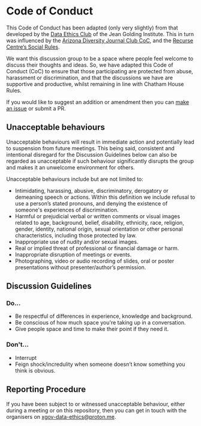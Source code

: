 # Code of Conduct

This Code of Conduct has been adapted (only very slightly) from that developed by the [Data Ethics Club](http://www.bristol.ac.uk/golding/what-we-do/data-governance-and-reproducibility/) of the Jean Golding Institute. This in turn was influenced by the [Arizona Diversity Journal Club CoC](https://www.as.arizona.edu/diversity_coffee/#two), and the [Recurse Centre’s Social Rules](https://www.recurse.com/manual#sub-sec-social-rules).

We want this discussion group to be a space where people feel welcome to discuss their thoughts and ideas. So, we have adapted this Code of Conduct (CoC) to ensure that those participating are protected from abuse, harassment or discrimination, and that the discussions we have are supportive and productive, whilst remaining in line with Chatham House Rules.

If you would like to suggest an addition or amendment then you can [make an issue](https://github.com/ukgovdatascience/data-ethics-and-society-reading-group/issues/new/choose) or submit a PR.

## Unacceptable behaviours

Unacceptable behaviours will result in immediate action and potentially lead to suspension from future meetings.
This being said, consistent and intentional disregard for the Discussion Guidelines below can also be regarded as unacceptable if such behaviour significantly disrupts the group and makes it an unwelcome environment for others.

Unacceptable behaviours include but are not limited to:

* Intimidating, harassing, abusive, discriminatory, derogatory or demeaning speech or actions. Within this definition we include refusal to use a person’s stated pronouns, and denying the existence of someone's experiences of discrimination.
* Harmful or prejudicial verbal or written comments or visual images related to age, background, belief, disability, ethnicity, race, religion, gender, identity, national origin, sexual orientation or other personal characteristics, including those protected by law.
* Inappropriate use of nudity and/or sexual images.
* Real or implied threat of professional or financial damage or harm.
* Inappropriate disruption of meetings or events.
* Photographing, video or audio recording of slides, oral or poster presentations without presenter/author’s permission.

## Discussion Guidelines

### Do…

* Be respectful of differences in experience, knowledge and background.
* Be conscious of how much space you're taking up in a conversation.
* Give people space and time to make their point if they need it.

### Don't…

* Interrupt
* Feign shock/incredulity when someone doesn’t know something you think is obvious.

## Reporting Procedure

If you have been subject to or witnessed unacceptable behaviour, either during a meeting or on this repository, then you can get in touch with the organisers on [xgov-data-ethics@proton.me](mailto:xgov-data-ethics@proton.me).
